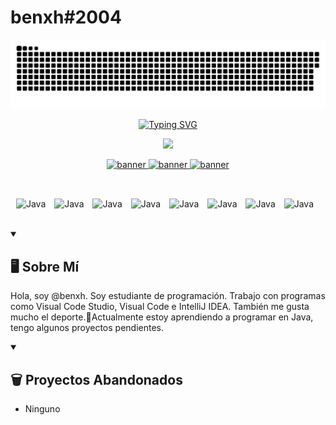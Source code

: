 # benxh#2004

<!-- Imagen -->
<!-- ![64786f790030895a9e99e54b1a2fb22a](https://user-images.githubusercontent.com/108086683/208324894-1fcf78ce-65c6-478a-80ed-701eb6c04d9b.gif) -->
<!--<img src="https://imgur.com/XbRGAxK.jpg">-->
<a href=#><img src="contributions.svg"></a>

<p align="center">
  <a href="https://git.io/typing-svg"><img src="https://readme-typing-svg.demolab.com?font=Fira+Code&pause=1000&color=118D04&center=true&vCenter=true&width=435&lines=-+Hi%2C+I%E2%80%99m+%40benxh.;-+Software+Engineering+Student" alt="Typing SVG" /></a>
</p>

<!-- Perfil de Discord -->
<p align="center"> 
  <a href="https://dsc.bio/benxh">
  <img src="https://lanyard-profile-readme.vercel.app/api/500095712348995584?theme=dark&bg=809ecf&animated=false&hideDiscrim=true&borderRadius=30px&idleMessage=Probably%20doing%20something%20else...&" />
</a>
<br />
<p align="center">
  <a href="https://www.google.com/maps/place/Chile/@-35.4432106,-106.2422428,4z/data=!3m1!4b1!4m6!3m5!1s0x9662c5410425af2f:0x505e1131102b91d!8m2!3d-35.675147!4d-71.542969!16zL20vMDFwMXY?hl=es">
    <img 
    alt="banner" 
    title="chile"
    src="https://custom-icon-badges.demolab.com/badge/Santiago-CH-red?style=for-the-badge&logo=location&logoColor=white"/>
  </a>
  
  <a href="https://www.youtube.com/channel/UCrrHq3tp3lKp8x5ZhJLKMDw">
    <img 
    alt="banner" 
    title="youtube"
    src="https://custom-icon-badges.demolab.com/badge/-Subscribe-red?style=for-the-badge&logo=video&logoColor=white"/>
  </a>
  
  <a href="https://discord.gg/RedRDJNrDK">
    <img 
    alt="banner" 
    title="discord"
    src="https://custom-icon-badges.demolab.com/badge/-Discord-blue?style=for-the-badge&logo=discordlogo&logoColor=white"/>
  </a>
  
  <!-- <a href="https://www.instagram.com/benjamorales.571/?theme=dark">
    <img 
    alt="banner" 
    title="instagram"
    src="https://custom-icon-badges.demolab.com/badge/-Instagram-pink?style=for-the-badge&logo=iglogo&logoColor=white"/>
  </a> -->
</p>
<br />

<p align="center">
  <!--<img align="center" alt="Java" width="30px" style="padding-right:10px;" src="https://cdn.jsdelivr.net/gh/devicons/devicon/icons/c/c-original.svg"/>-->
  <img align="center" alt="Java" width="30px" style="padding-right:10px;" src="https://cdn.jsdelivr.net/gh/devicons/devicon/icons/java/java-original.svg"/>
  <img align="center" alt="Java" width="30px" style="padding-right:10px;" src="https://cdn.jsdelivr.net/gh/devicons/devicon/icons/git/git-original.svg"/>
  <img align="center" alt="Java" width="30px" style="padding-right:10px;" src="https://cdn.jsdelivr.net/gh/devicons/devicon/icons/html5/html5-original.svg"/>
  <img align="center" alt="Java" width="30px" style="padding-right:10px;" src="https://cdn.jsdelivr.net/gh/devicons/devicon/icons/css3/css3-original.svg"/>
  <img align="center" alt="Java" width="30px" style="padding-right:10px;" src="https://cdn.jsdelivr.net/gh/devicons/devicon/icons/javascript/javascript-original.svg"/>
  <!--<img align="center" alt="Java" width="30px" style="padding-right:10px;" src="https://cdn.jsdelivr.net/gh/devicons/devicon/icons/react/react-original.svg"/>-->
  <img align="center" alt="Java" width="30px" style="padding-right:10px;" src="https://cdn.jsdelivr.net/gh/devicons/devicon/icons/nodejs/nodejs-original.svg"/>
  <img align="center" alt="Java" width="30px" style="padding-right:10px;" src="https://cdn.jsdelivr.net/gh/devicons/devicon/icons/python/python-original.svg"/>
  <img align="center" alt="Java" width="30px" style="padding-right:10px;" src="https://cdn.jsdelivr.net/gh/devicons/devicon/icons/github/github-original.svg"/>
</p>

<br />

<details open> 
  <summary><h2>🖥️ Sobre Mí</h2></summary>
  
Hola, soy @benxh. Soy estudiante de programación. Trabajo con programas como Visual Code Studio, Visual Code e IntelliJ IDEA. También me gusta mucho el deporte.🌱Actualmente estoy aprendiendo a programar en Java, tengo algunos proyectos pendientes.

</details>

<details open> 
  <summary><h2>🗑️ Proyectos Abandonados</h2></summary>
  
  - Ninguno

  <!--<p align="center"> 
    <img src="https://user-images.githubusercontent.com/108086683/208324960-1a4596d1-46de-4ead-a320-5adf412990d3.gif"/>
  </p>-->
</details>
